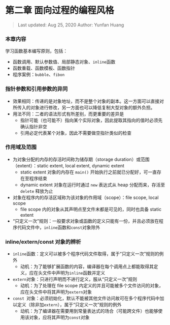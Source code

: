 # 第二章 面向过程的编程风格

> Last updated: Aug 25, 2020
> Author: Yunfan Huang

### 本章内容

学习函数基本编写原则，包括：

* 函数调用、默认参数值、局部静态对象、`inline`函数
* 函数重载、函数模板、函数指针
* 程序案例：`bubble`、`fibon`

### 指针参数和引用参数的异同

* 效果相同：传递的是对象地址，而不是整个对象的副本。这一方面可以直接对所传入的对象进行修改，另一方面也可以降低复制大型对象的额外负担。
* 用法不同：二者的语法形式有所差别，而更重要的差异是
  * 指针可能（也可能不）指向某个实际对象，因此提取其指向的值时必须先确认指针非空
  * 引用必定代表某个对象，因此不需要做空指针类似的检查

### 作用域及范围

* 为对象分配的内存的存活时间称为储存期（storage duration）或范围（extent）：static extent, local extent, dynamic extent
  * static extent 对象的内存在 `main()` 开始执行之前就已分配好，可一直存在至程序结束
  * dynamic extent 对象在运行时通过 `new` 表达式从 heap 分配而来，存活至 `delete` 释放为止
* 对象在程序内的存活区域称为该对象的作用域（scope）：file scope, local scope
  * file scope 内的对象从其声明点至文件末都是可见的，同时也具备 static extent
* “只定义一次”规则：一般要求对象或函数的定义只能有一份，并且必须放在程序代码文件中，`inline`函数和`const`对象除外

### inline/extern/const 对象的辨析

* `inline`函数：定义可以被多个程序代码文件取得，属于“只定义一次”规则的例外
  * 动机：为了能够扩展函数的内容，编译器在每个调用点上都能取得其定义，应在头文件中声明为`inline`函数并定义
* `extern`对象：只进行声明而不进行定义，服从“只定义一次”规则
  * 动机：为了处理在 file scope 内定义的并且可能被多个文件访问的对象，应在头文件中将其声明为`extern`对象
* `const `对象：必须初始化，默认不能被其他文件访问故可在多个程序代码中加以定义（除非加`extern`），属于“只定义一次”规则的例外
  * 动机：为了编译器在需要用到常量表达式的场合（可能跨文件）也能够使用该对象，应将其声明为`const`对象